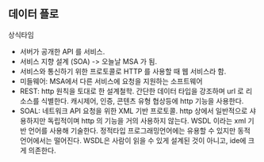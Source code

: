 ## 데이터 플로

상식타임

- 서버가 공개한 API 를 서비스.
- 서비스 지향 설계 (SOA) -> 오늘날 MSA 가 됨.
- 서비스와 통신하기 위한 프로토콜로 HTTP 를 사용할 때 웹 서비스라 함.
- 미들웨어: MSA에서 다른 서비스에 요청을 지원하는 소프트웨어
- REST:
  http 원칙을 토대로 한 설계철학. 간단한 데이터 타입을 강조하며 url 로 리소스를 식별한다. 캐시제어, 인증, 콘텐츠 유형 협상등에 http 기능을 사용한다.
- SOAL:
  네트워크 API 요청을 위한 XML 기반 프로토콜. http 상에서 일반적으로 샤용하지만 독립적이며 http 의 기능을 거의 사용하지 않는다.
  WSDL 이라는 xml 기반 언어를 사용해 기술한다. 정적타입 프로그래밍언어에는 유용할 수 있지만 동적 언어에서는 떨어진다.
  WSDL은 사람이 읽을 수 있게 설계된 것이 아니고, ide에 크게 의존한다.
